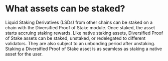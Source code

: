 # What assets can be staked?

Liquid Staking Derivatives (LSDs) from other chains can be staked on a chain with the Diversified Proof of Stake module. Once staked, the asset starts accruing staking rewards. Like native staking assets, Diversified Proof of Stake assets can be staked, unstaked, or redelegated to different validators. They are also subject to an unbonding period after unstaking. Staking a Diversified Proof of Stake asset is as seamless as staking a native asset for the user.
